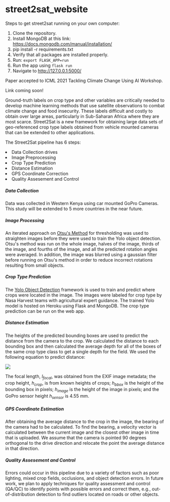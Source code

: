 # street2sat_website

Steps to get street2sat running on your own computer:

1. Clone the repository.
2. Install MongoDB at this link: https://docs.mongodb.com/manual/installation/
3. pip install -r requirements.txt
4. Verify that all packages are installed properly.
6. Run: `export FLASK_APP=run`
5. Run the app using `flask run`
6. Navigate to http://127.0.0.1:5000/


Paper accepted to ICML 2021 Tackling Climate Change Using AI Workshop.

Link coming soon! 

<p></p>
<p>
Ground-truth labels on crop type and other variables are critically needed to develop machine learning methods that use satellite observations to combat climate change and food insecurity. These labels difficult and costly to obtain over large areas, particularly in Sub-Saharan Africa where they are most scarce.  Street2Sat is a new framework for obtaining large data sets of geo-referenced crop type labels obtained from vehicle mounted cameras that can be extended to other applications.
</p>

The Street2Sat pipeline has 6 steps:
<li>Data Collection drives</li>
<li>Image Preprocessing</li>
<li>Crop Type Prediction</li>
<li>Distance Estimation</li>
<li>GPS Coordinate Correction</li>
<li>Quality Assesement and Control</li>

<p></p>
<h5 id="Data Collection">Data Collection</h5>
Data was collected in Western Kenya using car mounted GoPro Cameras. This study will be extended to 5 more countries in the near future.



<h5 id="Image Processing">Image Processing</h5>

An iterated approach on <a href="https://en.wikipedia.org/wiki/Otsu%27s_method">Otsu's Method</a> for thresholding was used to straighten images before they were used to train the Yolo object detection. Otsu's method was run on the whole image, halves of the image, thirds of the image, and fourths of the image, and all the predicted rotation angles were averaged. In addition, the image was blurred using a gaussian filter before running on Otsu's method in order to reduce incorrect rotations resulting from small objects.



<h5 id="pred">Crop Type Prediction</h5>

The <a href="https://github.com/ultralytics/yolov5">Yolo Object Detection</a> framework is used to train and predict where crops were located in the image. The images were labeled for crop type by Nasa Harvest teams with agricultural expert guidance. The trained Yolo model is hosted on Heroku using Flask and MongoDB. The crop type prediction can be run on the web app.



<h5 id="pred">Distance Estimation</h5>

The heights of the predicted bounding boxes are used to predict the distance from the camera to the crop. We calculated the distance to each bounding box and then calculated the average depth for all of the boxes of the same crop type class to get a single depth for the field. We used the following equation to predict distance:

<img src="https://render.githubusercontent.com/render/math?math=d = \frac{l_{focal} * h_{crop} * h_{image}}{h_{bbox} * h_{sensor}}">


The focal length, *l<sub>focal</sub>*, was obtained from the EXIF image metadata; the crop height, *h<sub>crop</sub>*, is from known heights of crops; *h<sub>bbox</sub>* is the height of the bounding box in pixels; *h<sub>image</sub>* is the height of the image in pixels; and the GoPro sensor height *h<sub>sensor</sub>* is 4.55 mm.

<h5 id="gps">GPS Coordinate Estimation</h5>

After obtaining the average distance to the crop in the image, the bearing of the camera had to be calculated. To find the bearing, a velocity vector is calculated between the current image and the closest other image in time that is uploaded. We assume that the camera is pointed 90 degrees orthogonal to the drive direction and relocate the point the average distance in that direction.


<h5 id="gps">Quality Assesement and Control</h5>
Errors could occur in this pipeline due to a variety of factors such as poor lighting, mixed crop fields, occlusions, and object detection errors. In future work, we plan to apply techniques for quality assessment and control (QA/QC) to identify points with possible errors and correct them, e.g., out-of-distribution detection to find outliers located on roads or other objects.

